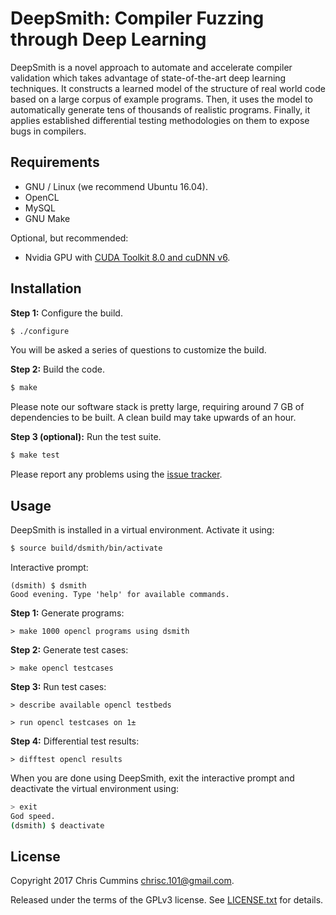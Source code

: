 # DeepSmith: Compiler Fuzzing through Deep Learning

DeepSmith is a novel approach to automate and accelerate compiler validation which takes advantage of state-of-the-art deep learning techniques. It constructs a learned model of the structure of real world code based on a large corpus of example programs. Then, it uses the model to automatically generate tens of thousands of realistic programs. Finally, it applies established differential testing methodologies on them to expose bugs in compilers.

## Requirements

* GNU / Linux (we recommend Ubuntu 16.04).
* OpenCL
* MySQL
* GNU Make

Optional, but recommended:

* Nvidia GPU with [CUDA Toolkit 8.0 and cuDNN v6](http://docs.nvidia.com/cuda/cuda-installation-guide-linux/#axzz4VZnqTJ2A).

## Installation

**Step 1:** Configure the build.

```sh
$ ./configure
```

You will be asked a series of questions to customize the build.

**Step 2:** Build the code.

```sh
$ make
```

Please note our software stack is pretty large, requiring around 7 GB of dependencies to be built. A clean build may take upwards of an hour.

**Step 3 (optional):** Run the test suite.

```sh
$ make test
```

Please report any problems using the [issue tracker](https://github.com/ChrisCummins/dsmith/issues).


## Usage

DeepSmith is installed in a virtual environment. Activate it using:

```sh
$ source build/dsmith/bin/activate
```

Interactive prompt:

```
(dsmith) $ dsmith
Good evening. Type 'help' for available commands.
```

**Step 1:** Generate programs:

```
> make 1000 opencl programs using dsmith
```

**Step 2:** Generate test cases:

```
> make opencl testcases
```

**Step 3:** Run test cases:

```
> describe available opencl testbeds
```

```
> run opencl testcases on 1±
```

**Step 4:** Differential test results:

```
> difftest opencl results
```

When you are done using DeepSmith, exit the interactive prompt and deactivate the virtual environment using:

```sh
> exit
God speed.
(dsmith) $ deactivate
```

## License

Copyright 2017 Chris Cummins <chrisc.101@gmail.com>.

Released under the terms of the GPLv3 license. See [LICENSE.txt](/LICENSE.txt)
for details.
